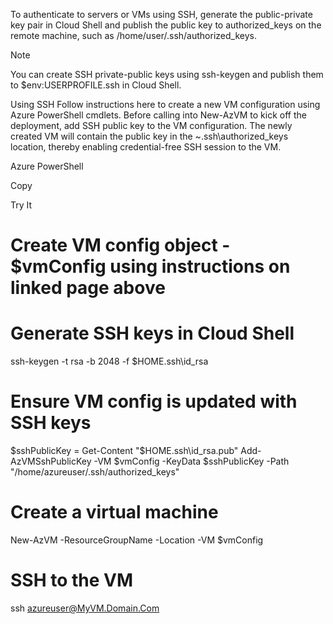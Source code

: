 To authenticate to servers or VMs using SSH, generate the public-private key pair in Cloud Shell and publish the public key to authorized_keys on the remote machine, such as /home/user/.ssh/authorized_keys.

 Note

You can create SSH private-public keys using ssh-keygen and publish them to $env:USERPROFILE\.ssh in Cloud Shell.

Using SSH
Follow instructions here to create a new VM configuration using Azure PowerShell cmdlets. Before calling into New-AzVM to kick off the deployment, add SSH public key to the VM configuration. The newly created VM will contain the public key in the ~\.ssh\authorized_keys location, thereby enabling credential-free SSH session to the VM.

Azure PowerShell

Copy

Try It
# Create VM config object - $vmConfig using instructions on linked page above

# Generate SSH keys in Cloud Shell
ssh-keygen -t rsa -b 2048 -f $HOME\.ssh\id_rsa 

# Ensure VM config is updated with SSH keys
$sshPublicKey = Get-Content "$HOME\.ssh\id_rsa.pub"
Add-AzVMSshPublicKey -VM $vmConfig -KeyData $sshPublicKey -Path "/home/azureuser/.ssh/authorized_keys"

# Create a virtual machine
New-AzVM -ResourceGroupName <yourResourceGroup> -Location <vmLocation> -VM $vmConfig

# SSH to the VM
ssh azureuser@MyVM.Domain.Com